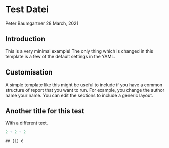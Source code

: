 Test Datei
================
Peter Baumgartner
28 March, 2021

## Introduction

This is a very minimal example! The only thing which is changed in this
template is a few of the default settings in the YAML.

## Customisation

A simple template like this might be useful to include if you have a
common structure of report that you want to run. For example, you change
the author name your name. You can edit the sections to include a
generic layout.

## Another title for this test

With a different text.

``` r
2 + 2 + 2
```

    ## [1] 6
